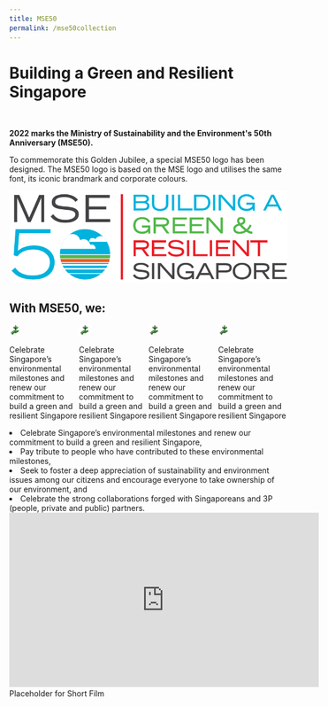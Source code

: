 ```yaml
---
title: MSE50
permalink: /mse50collection
---
```


<style>
 
.column {
  float: left;
  width: 25%;
}

/* Clear floats after the columns */
.row:after {
  content: "";
  display: table;
  clear: both;
}
 
@media screen and (max-width: 600px) {
  .column {
    width: 50%;
  }
}

</style>

<h1>Building a Green and Resilient Singapore</h1><br>

<b>2022 marks the Ministry of Sustainability and the Environment's 50th Anniversary  (MSE50).</b>

<p>To commemorate this Golden Jubilee, a special  MSE50 logo has been designed. The MSE50 logo is based on the MSE logo and utilises the same font, its iconic brandmark and  
corporate colours.</p>
 
<img src="images/mse50/MSE50_Hori_Dark_RGB.png" alt="MSE50" max-width="350px">
 
<h2>With MSE50, we:</h2>

<div class="row">
 <div class="column">
 <img src="images/mse50/milestones.png" width="20px"><br>
  <p>Celebrate Singapore’s environmental milestones  and renew our commitment to build a green and  resilient Singapore</p>
 </div>
 <div class="column">
 <img src="images/mse50/milestones.png" width="20px"><br>
  <p>Celebrate Singapore’s environmental milestones  and renew our commitment to build a green and  resilient Singapore</p>
 </div>
 <div class="column">
 <img src="images/mse50/milestones.png" width="20px"><br>
  <p>Celebrate Singapore’s environmental milestones  and renew our commitment to build a green and  resilient Singapore</p>
 </div>
 <div class="column">
 <img src="images/mse50/milestones.png" width="20px"><br>
  <p>Celebrate Singapore’s environmental milestones  and renew our commitment to build a green and  resilient Singapore</p>
 </div>
</div>

<li>Celebrate Singapore’s environmental milestones  and renew our commitment to build a green and  resilient Singapore,</li>
<li>Pay tribute to people who have contributed to  these environmental milestones, </li>
<li>Seek to foster a deep appreciation of sustainability and environment issues among  our citizens and encourage everyone to take  ownership of our environment, and</li>
<li>Celebrate the strong collaborations forged  with Singaporeans and 3P (people, private and  public) partners.</li>

<div>
<iframe width="560" height="315" src="https://www.youtube.com/embed/nrFxTglhBQY" frameborder="0" allow="accelerometer; autoplay; encrypted-media; gyroscope; picture-in-picture" allowfullscreen></iframe>
<caption>Placeholder for Short Film</caption>
</div>
